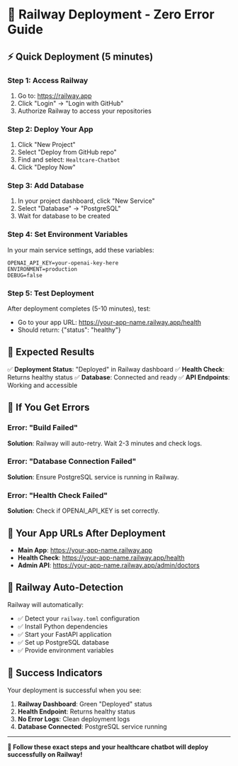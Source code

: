 # 🚂 Railway Deployment - Zero Error Guide

## ⚡ Quick Deployment (5 minutes)

### Step 1: Access Railway
1. Go to: https://railway.app
2. Click "Login" → "Login with GitHub"
3. Authorize Railway to access your repositories

### Step 2: Deploy Your App
1. Click "New Project"
2. Select "Deploy from GitHub repo"
3. Find and select: `Healtcare-Chatbot`
4. Click "Deploy Now"

### Step 3: Add Database
1. In your project dashboard, click "New Service"
2. Select "Database" → "PostgreSQL"
3. Wait for database to be created

### Step 4: Set Environment Variables
In your main service settings, add these variables:

```
OPENAI_API_KEY=your-openai-key-here
ENVIRONMENT=production
DEBUG=false
```

### Step 5: Test Deployment
After deployment completes (5-10 minutes), test:
- Go to your app URL: https://your-app-name.railway.app/health
- Should return: {"status": "healthy"}

## 🎯 Expected Results

✅ **Deployment Status**: "Deployed" in Railway dashboard
✅ **Health Check**: Returns healthy status
✅ **Database**: Connected and ready
✅ **API Endpoints**: Working and accessible

## 🚨 If You Get Errors

### Error: "Build Failed"
**Solution**: Railway will auto-retry. Wait 2-3 minutes and check logs.

### Error: "Database Connection Failed"
**Solution**: Ensure PostgreSQL service is running in Railway.

### Error: "Health Check Failed"
**Solution**: Check if OPENAI_API_KEY is set correctly.

## 📱 Your App URLs After Deployment

- **Main App**: https://your-app-name.railway.app
- **Health Check**: https://your-app-name.railway.app/health
- **Admin API**: https://your-app-name.railway.app/admin/doctors

## 🔧 Railway Auto-Detection

Railway will automatically:
- ✅ Detect your `railway.toml` configuration
- ✅ Install Python dependencies
- ✅ Start your FastAPI application
- ✅ Set up PostgreSQL database
- ✅ Provide environment variables

## 🎉 Success Indicators

Your deployment is successful when you see:
1. **Railway Dashboard**: Green "Deployed" status
2. **Health Endpoint**: Returns healthy status
3. **No Error Logs**: Clean deployment logs
4. **Database Connected**: PostgreSQL service running

---

**🚀 Follow these exact steps and your healthcare chatbot will deploy successfully on Railway!**

